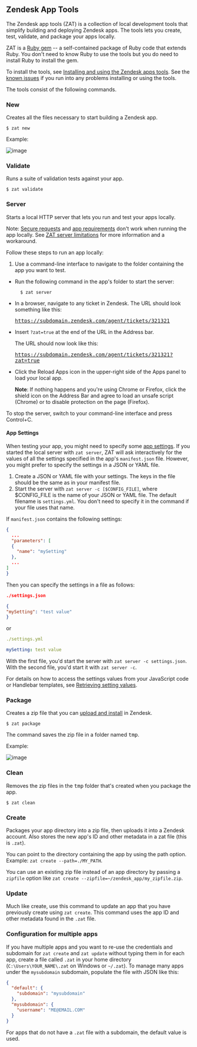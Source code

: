 ## Zendesk App Tools

The Zendesk app tools (ZAT) is a collection of local development tools that simplify building and deploying Zendesk apps. The tools lets you create, test, validate, and package your apps locally.

ZAT is a [Ruby gem](http://rubygems.org/gems/zendesk_apps_tools) -- a self-contained package of Ruby code that extends Ruby. You don't need to know Ruby to use the tools but you do need to install Ruby to install the gem.

To install the tools, see [Installing and using the Zendesk apps tools](https://support.zendesk.com/hc/en-us/articles/203691236). See the [known issues](https://support.zendesk.com/hc/en-us/articles/203691376) if you run into any problems installing or using the tools.

The tools consist of the following commands.

### New

Creates all the files necessary to start building a Zendesk app.

    $ zat new

Example:

![image](https://zen-marketing-documentation.s3.amazonaws.com/docs/en/zat_mac_cmd_new.png)

### Validate

Runs a suite of validation tests against your app.

    $ zat validate

### Server

Starts a local HTTP server that lets you run and test your apps locally.

Note: [Secure requests](./requests#secure_requests) and [app requirements](./app_requirements) don't work when running the app locally. See [ZAT server limitations](https://support.zendesk.com/hc/en-us/articles/203691236#topic_ux4_lv3_ks) for more information and a workaround.

Follow these steps to run an app locally:

1. Use a command-line interface to navigate to the folder containing the app you want to test.

- Run the following command in the app's folder to start the server:

   		$ zat server

- In a browser, navigate to any ticket in Zendesk. The URL should look something like this:

	<tt>https://subdomain.zendesk.com/agent/tickets/321321</tt>

- Insert `?zat=true` at the end of the URL in the Address bar.

	The URL should now look like this:

	<tt>https://subdomain.zendesk.com/agent/tickets/321321?zat=true</tt>

- Click the Reload Apps icon in the upper-right side of the Apps panel to load your local app.

	**Note**: If nothing happens and you're using Chrome or Firefox, click the shield icon on the Address Bar and agree to load an unsafe script (Chrome) or to disable protection on the page (Firefox).

To stop the server, switch to your command-line interface and press Control+C.

#### App Settings

When testing your app, you might need to specify some [app settings](manifest#app-settings). If you started the local server with `zat server`, ZAT will ask interactively for the values of all the settings specified in the app's `manifest.json` file. However, you might prefer to specify the settings in a JSON or YAML file.

1. Create a JSON or YAML file with your settings. The keys in the file should be the same as in your manifest file.
2. Start the server with `zat server -c [$CONFIG_FILE]`, where $CONFIG_FILE is the name of your JSON or YAML file. The default filename is `settings.yml`. You don't need to specify it in the command if your file uses that name.

If `manifest.json` contains the following settings:

```json
{
  ...
  "parameters": [
  {
    "name": "mySetting"
  },
  ...
]
}
```

Then you can specify the settings in a file as follows:

```json
./settings.json

{
"mySetting": "test value"
}
```

or

```yaml
./settings.yml

mySetting: test value
```

With the first file, you'd start the server with `zat server -c settings.json`. With the second file, you'd start it with `zat server -c`.

For details on how to access the settings values from your JavaScript code or Handlebar templates, see [Retrieving setting values](settings#retrieving-settings-values).

### Package

Creates a zip file that you can [upload and install](https://support.zendesk.com/hc/en-us/articles/203691246) in Zendesk.

    $ zat package

The command saves the zip file in a folder named <tt>tmp</tt>.

Example:

![image](https://zen-marketing-documentation.s3.amazonaws.com/docs/en/zat_mac_cmd_package.png)

### Clean

Removes the zip files in the <tt>tmp</tt> folder that's created when you package the app.

    $ zat clean

### Create

Packages your app directory into a zip file, then uploads it into a Zendesk account. Also stores the new app's ID and other metadata in a zat file (this is `.zat`).

You can point to the directory containing the app by using the path option. Example: `zat create --path=./MY_PATH`.

You can use an existing zip file instead of an app directory by passing a `zipfile` option like `zat create --zipfile=~/zendesk_app/my_zipfile.zip`.

### Update

Much like create, use this command to update an app that you have previously create using `zat create`. This command uses the app ID and other metadata found in the `.zat` file.

### Configuration for multiple apps

If you have multiple apps and you want to re-use the credentials and subdomain for `zat create` and `zat update` without typing them in for each app, create a file called `.zat` in your home directory (`C:\Users\YOUR_NAME\.zat` on Windows or `~/.zat`). To manage many apps under the `mysubdomain` subdomain, populate the file with JSON like this:

```json
{
  "default": {
    "subdomain": "mysubdomain"
  },
  "mysubdomain": {
    "username": "ME@EMAIL.COM"
  }
}
```

For apps that do not have a `.zat` file with a subdomain, the default value is used.

